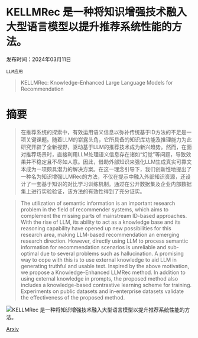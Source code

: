 # KELLMRec 是一种将知识增强技术融入大型语言模型以提升推荐系统性能的方法。

发布时间：2024年03月11日

`LLM应用`

> KELLMRec: Knowledge-Enhanced Large Language Models for Recommendation

# 摘要

> 在推荐系统的探索中，有效运用语义信息以弥补传统基于ID方法的不足是一项关键课题。随着LLM的崭露头角，它所具备的知识库功能及推理能力为此研究开辟了全新视野，驱动基于LLM的推荐技术成为新兴趋势。然而，在面对推荐场景时，直接利用LLM处理语义信息存在诸如“幻觉”等问题，导致效果并不稳定且不尽如人意。因此，借助外部知识来强化LLM生成真实可靠文本成为一项颇具潜力的解决方案。在这一理念引导下，我们创新性地提出了一种名为知识增强LLMRec的方法，不仅在提示中融入外部知识资源，还设计了一套基于知识的对比学习训练机制。通过在公开数据集及企业内部数据集上进行实验验证，该方法的有效性得到了充分证实。

> The utilization of semantic information is an important research problem in the field of recommender systems, which aims to complement the missing parts of mainstream ID-based approaches. With the rise of LLM, its ability to act as a knowledge base and its reasoning capability have opened up new possibilities for this research area, making LLM-based recommendation an emerging research direction. However, directly using LLM to process semantic information for recommendation scenarios is unreliable and sub-optimal due to several problems such as hallucination. A promising way to cope with this is to use external knowledge to aid LLM in generating truthful and usable text. Inspired by the above motivation, we propose a Knowledge-Enhanced LLMRec method. In addition to using external knowledge in prompts, the proposed method also includes a knowledge-based contrastive learning scheme for training. Experiments on public datasets and in-enterprise datasets validate the effectiveness of the proposed method.

![KELLMRec 是一种将知识增强技术融入大型语言模型以提升推荐系统性能的方法。](../../../paper_images/2403.06642/x1.png)

[Arxiv](https://arxiv.org/abs/2403.06642)